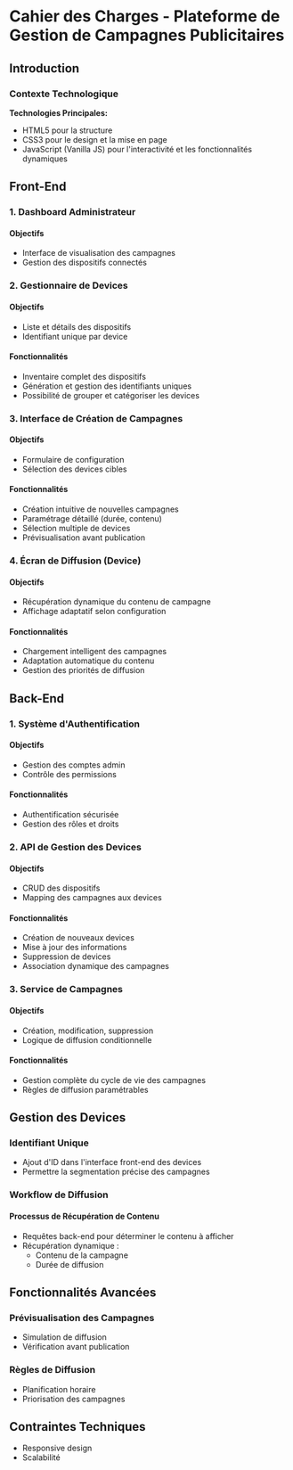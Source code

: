 # Cahier des Charges - Plateforme de Gestion de Campagnes Publicitaires

## Introduction

### Contexte Technologique

**Technologies Principales:**
- HTML5 pour la structure
- CSS3 pour le design et la mise en page
- JavaScript (Vanilla JS) pour l'interactivité et les fonctionnalités dynamiques

## Front-End

### 1. Dashboard Administrateur

#### Objectifs
- Interface de visualisation des campagnes
- Gestion des dispositifs connectés

### 2. Gestionnaire de Devices

#### Objectifs
- Liste et détails des dispositifs
- Identifiant unique par device

#### Fonctionnalités
- Inventaire complet des dispositifs
- Génération et gestion des identifiants uniques
- Possibilité de grouper et catégoriser les devices

### 3. Interface de Création de Campagnes

#### Objectifs
- Formulaire de configuration
- Sélection des devices cibles

#### Fonctionnalités
- Création intuitive de nouvelles campagnes
- Paramétrage détaillé (durée, contenu)
- Sélection multiple de devices
- Prévisualisation avant publication

### 4. Écran de Diffusion (Device)

#### Objectifs
- Récupération dynamique du contenu de campagne
- Affichage adaptatif selon configuration

#### Fonctionnalités
- Chargement intelligent des campagnes
- Adaptation automatique du contenu
- Gestion des priorités de diffusion

## Back-End

### 1. Système d'Authentification

#### Objectifs
- Gestion des comptes admin
- Contrôle des permissions

#### Fonctionnalités
- Authentification sécurisée
- Gestion des rôles et droits

### 2. API de Gestion des Devices

#### Objectifs
- CRUD des dispositifs
- Mapping des campagnes aux devices

#### Fonctionnalités
- Création de nouveaux devices
- Mise à jour des informations
- Suppression de devices
- Association dynamique des campagnes

### 3. Service de Campagnes

#### Objectifs
- Création, modification, suppression
- Logique de diffusion conditionnelle

#### Fonctionnalités
- Gestion complète du cycle de vie des campagnes
- Règles de diffusion paramétrables

## Gestion des Devices

### Identifiant Unique

- Ajout d'ID dans l'interface front-end des devices
- Permettre la segmentation précise des campagnes

### Workflow de Diffusion

#### Processus de Récupération de Contenu
- Requêtes back-end pour déterminer le contenu à afficher
- Récupération dynamique :
  * Contenu de la campagne
  * Durée de diffusion

## Fonctionnalités Avancées

### Prévisualisation des Campagnes
- Simulation de diffusion
- Vérification avant publication

### Règles de Diffusion
- Planification horaire
- Priorisation des campagnes

## Contraintes Techniques

- Responsive design
- Scalabilité

